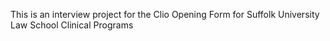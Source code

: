 This is an interview project for the Clio Opening Form for Suffolk University Law School Clinical Programs